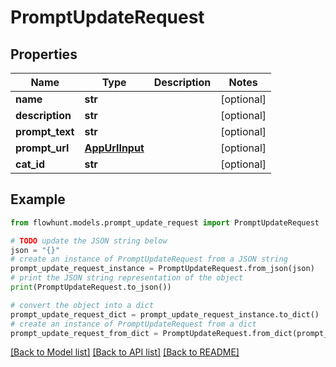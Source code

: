 # PromptUpdateRequest


## Properties

Name | Type | Description | Notes
------------ | ------------- | ------------- | -------------
**name** | **str** |  | [optional] 
**description** | **str** |  | [optional] 
**prompt_text** | **str** |  | [optional] 
**prompt_url** | [**AppUrlInput**](AppUrlInput.md) |  | [optional] 
**cat_id** | **str** |  | [optional] 

## Example

```python
from flowhunt.models.prompt_update_request import PromptUpdateRequest

# TODO update the JSON string below
json = "{}"
# create an instance of PromptUpdateRequest from a JSON string
prompt_update_request_instance = PromptUpdateRequest.from_json(json)
# print the JSON string representation of the object
print(PromptUpdateRequest.to_json())

# convert the object into a dict
prompt_update_request_dict = prompt_update_request_instance.to_dict()
# create an instance of PromptUpdateRequest from a dict
prompt_update_request_from_dict = PromptUpdateRequest.from_dict(prompt_update_request_dict)
```
[[Back to Model list]](../README.md#documentation-for-models) [[Back to API list]](../README.md#documentation-for-api-endpoints) [[Back to README]](../README.md)


